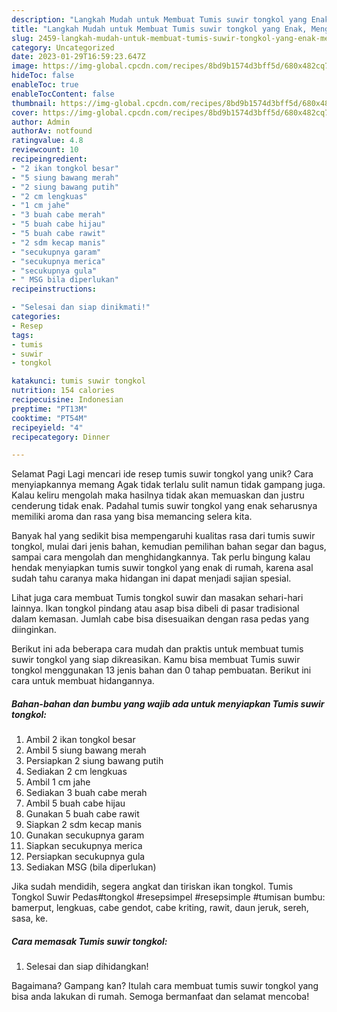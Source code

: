 ```yaml
---
description: "Langkah Mudah untuk Membuat Tumis suwir tongkol yang Enak, Mengugah Selera"
title: "Langkah Mudah untuk Membuat Tumis suwir tongkol yang Enak, Mengugah Selera"
slug: 2459-langkah-mudah-untuk-membuat-tumis-suwir-tongkol-yang-enak-mengugah-selera
category: Uncategorized
date: 2023-01-29T16:59:23.647Z
image: https://img-global.cpcdn.com/recipes/8bd9b1574d3bff5d/680x482cq70/tumis-suwir-tongkol-foto-resep-utama.jpg
hideToc: false
enableToc: true
enableTocContent: false
thumbnail: https://img-global.cpcdn.com/recipes/8bd9b1574d3bff5d/680x482cq70/tumis-suwir-tongkol-foto-resep-utama.jpg
cover: https://img-global.cpcdn.com/recipes/8bd9b1574d3bff5d/680x482cq70/tumis-suwir-tongkol-foto-resep-utama.jpg
author: Admin
authorAv: notfound
ratingvalue: 4.8
reviewcount: 10
recipeingredient:
- "2 ikan tongkol besar"
- "5 siung bawang merah"
- "2 siung bawang putih"
- "2 cm lengkuas"
- "1 cm jahe"
- "3 buah cabe merah"
- "5 buah cabe hijau"
- "5 buah cabe rawit"
- "2 sdm kecap manis"
- "secukupnya garam"
- "secukupnya merica"
- "secukupnya gula"
- " MSG bila diperlukan"
recipeinstructions:

- "Selesai dan siap dinikmati!"
categories:
- Resep
tags:
- tumis
- suwir
- tongkol

katakunci: tumis suwir tongkol 
nutrition: 154 calories
recipecuisine: Indonesian
preptime: "PT13M"
cooktime: "PT54M"
recipeyield: "4"
recipecategory: Dinner

---
```



Selamat Pagi Lagi mencari ide resep tumis suwir tongkol yang unik? Cara menyiapkannya memang Agak tidak terlalu sulit namun tidak gampang juga. Kalau keliru mengolah maka hasilnya tidak akan memuaskan dan justru cenderung tidak enak. Padahal tumis suwir tongkol yang enak seharusnya memiliki aroma dan rasa yang bisa memancing selera kita.


Banyak hal yang sedikit bisa mempengaruhi kualitas rasa dari tumis suwir tongkol, mulai dari jenis bahan, kemudian pemilihan bahan segar dan bagus, sampai cara mengolah dan menghidangkannya. Tak perlu bingung kalau hendak menyiapkan tumis suwir tongkol yang enak di rumah, karena asal sudah tahu caranya maka hidangan ini dapat menjadi sajian spesial.

Lihat juga cara membuat Tumis tongkol suwir dan masakan sehari-hari lainnya. Ikan tongkol pindang atau asap bisa dibeli di pasar tradisional dalam kemasan. Jumlah cabe bisa disesuaikan dengan rasa pedas yang diinginkan.


Berikut ini ada beberapa cara mudah dan praktis untuk membuat tumis suwir tongkol yang siap dikreasikan. Kamu bisa membuat Tumis suwir tongkol menggunakan 13 jenis bahan dan 0 tahap pembuatan. Berikut ini cara untuk membuat hidangannya.

<!--inarticleads1-->

##### Bahan-bahan dan bumbu yang wajib ada untuk menyiapkan Tumis suwir tongkol:

1. Ambil 2 ikan tongkol besar
1. Ambil 5 siung bawang merah
1. Persiapkan 2 siung bawang putih
1. Sediakan 2 cm lengkuas
1. Ambil 1 cm jahe
1. Sediakan 3 buah cabe merah
1. Ambil 5 buah cabe hijau
1. Gunakan 5 buah cabe rawit
1. Siapkan 2 sdm kecap manis
1. Gunakan secukupnya garam
1. Siapkan secukupnya merica
1. Persiapkan secukupnya gula
1. Sediakan  MSG (bila diperlukan)


Jika sudah mendidih, segera angkat dan tiriskan ikan tongkol. Tumis Tongkol Suwir Pedas#tongkol #resepsimpel #resepsimple #tumisan bumbu: bamerput, lengkuas, cabe gendot, cabe kriting, rawit, daun jeruk, sereh, sasa, ke. 

<!--inarticleads2-->

##### Cara memasak Tumis suwir tongkol:


1. Selesai dan siap dihidangkan!



Bagaimana? Gampang kan? Itulah cara membuat tumis suwir tongkol yang bisa anda lakukan di rumah. Semoga bermanfaat dan selamat mencoba!
